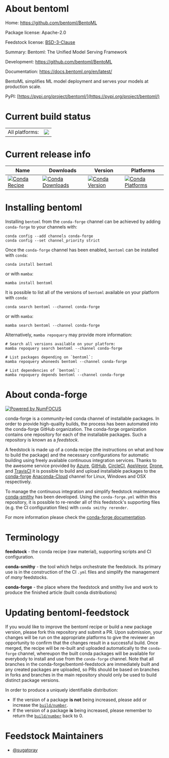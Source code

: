 About bentoml
=============

Home: https://github.com/bentoml/BentoML

Package license: Apache-2.0

Feedstock license: [BSD-3-Clause](https://github.com/conda-forge/bentoml-feedstock/blob/main/LICENSE.txt)

Summary: Bentoml: The Unified Model Serving Framework

Development: https://github.com/bentoml/BentoML

Documentation: https://docs.bentoml.org/en/latest/

BentoML simplifies ML model deployment and serves your models at production scale.

PyPI: [https://pypi.org/project/bentoml/](https://pypi.org/project/bentoml/)


Current build status
====================


<table><tr><td>All platforms:</td>
    <td>
      <a href="https://dev.azure.com/conda-forge/feedstock-builds/_build/latest?definitionId=16547&branchName=main">
        <img src="https://dev.azure.com/conda-forge/feedstock-builds/_apis/build/status/bentoml-feedstock?branchName=main">
      </a>
    </td>
  </tr>
</table>

Current release info
====================

| Name | Downloads | Version | Platforms |
| --- | --- | --- | --- |
| [![Conda Recipe](https://img.shields.io/badge/recipe-bentoml-green.svg)](https://anaconda.org/conda-forge/bentoml) | [![Conda Downloads](https://img.shields.io/conda/dn/conda-forge/bentoml.svg)](https://anaconda.org/conda-forge/bentoml) | [![Conda Version](https://img.shields.io/conda/vn/conda-forge/bentoml.svg)](https://anaconda.org/conda-forge/bentoml) | [![Conda Platforms](https://img.shields.io/conda/pn/conda-forge/bentoml.svg)](https://anaconda.org/conda-forge/bentoml) |

Installing bentoml
==================

Installing `bentoml` from the `conda-forge` channel can be achieved by adding `conda-forge` to your channels with:

```
conda config --add channels conda-forge
conda config --set channel_priority strict
```

Once the `conda-forge` channel has been enabled, `bentoml` can be installed with `conda`:

```
conda install bentoml
```

or with `mamba`:

```
mamba install bentoml
```

It is possible to list all of the versions of `bentoml` available on your platform with `conda`:

```
conda search bentoml --channel conda-forge
```

or with `mamba`:

```
mamba search bentoml --channel conda-forge
```

Alternatively, `mamba repoquery` may provide more information:

```
# Search all versions available on your platform:
mamba repoquery search bentoml --channel conda-forge

# List packages depending on `bentoml`:
mamba repoquery whoneeds bentoml --channel conda-forge

# List dependencies of `bentoml`:
mamba repoquery depends bentoml --channel conda-forge
```


About conda-forge
=================

[![Powered by
NumFOCUS](https://img.shields.io/badge/powered%20by-NumFOCUS-orange.svg?style=flat&colorA=E1523D&colorB=007D8A)](https://numfocus.org)

conda-forge is a community-led conda channel of installable packages.
In order to provide high-quality builds, the process has been automated into the
conda-forge GitHub organization. The conda-forge organization contains one repository
for each of the installable packages. Such a repository is known as a *feedstock*.

A feedstock is made up of a conda recipe (the instructions on what and how to build
the package) and the necessary configurations for automatic building using freely
available continuous integration services. Thanks to the awesome service provided by
[Azure](https://azure.microsoft.com/en-us/services/devops/), [GitHub](https://github.com/),
[CircleCI](https://circleci.com/), [AppVeyor](https://www.appveyor.com/),
[Drone](https://cloud.drone.io/welcome), and [TravisCI](https://travis-ci.com/)
it is possible to build and upload installable packages to the
[conda-forge](https://anaconda.org/conda-forge) [Anaconda-Cloud](https://anaconda.org/)
channel for Linux, Windows and OSX respectively.

To manage the continuous integration and simplify feedstock maintenance
[conda-smithy](https://github.com/conda-forge/conda-smithy) has been developed.
Using the ``conda-forge.yml`` within this repository, it is possible to re-render all of
this feedstock's supporting files (e.g. the CI configuration files) with ``conda smithy rerender``.

For more information please check the [conda-forge documentation](https://conda-forge.org/docs/).

Terminology
===========

**feedstock** - the conda recipe (raw material), supporting scripts and CI configuration.

**conda-smithy** - the tool which helps orchestrate the feedstock.
                   Its primary use is in the construction of the CI ``.yml`` files
                   and simplify the management of *many* feedstocks.

**conda-forge** - the place where the feedstock and smithy live and work to
                  produce the finished article (built conda distributions)


Updating bentoml-feedstock
==========================

If you would like to improve the bentoml recipe or build a new
package version, please fork this repository and submit a PR. Upon submission,
your changes will be run on the appropriate platforms to give the reviewer an
opportunity to confirm that the changes result in a successful build. Once
merged, the recipe will be re-built and uploaded automatically to the
`conda-forge` channel, whereupon the built conda packages will be available for
everybody to install and use from the `conda-forge` channel.
Note that all branches in the conda-forge/bentoml-feedstock are
immediately built and any created packages are uploaded, so PRs should be based
on branches in forks and branches in the main repository should only be used to
build distinct package versions.

In order to produce a uniquely identifiable distribution:
 * If the version of a package **is not** being increased, please add or increase
   the [``build/number``](https://docs.conda.io/projects/conda-build/en/latest/resources/define-metadata.html#build-number-and-string).
 * If the version of a package **is** being increased, please remember to return
   the [``build/number``](https://docs.conda.io/projects/conda-build/en/latest/resources/define-metadata.html#build-number-and-string)
   back to 0.

Feedstock Maintainers
=====================

* [@sugatoray](https://github.com/sugatoray/)

